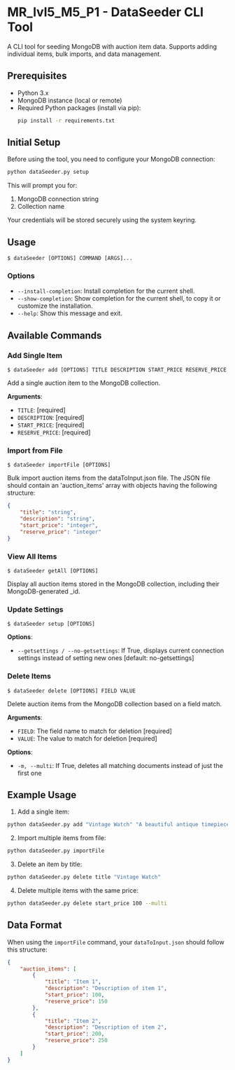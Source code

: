 # MR_lvl5_M5_P1 - DataSeeder CLI Tool

A CLI tool for seeding MongoDB with auction item data. Supports adding individual items, bulk imports, and data management.

## Prerequisites

- Python 3.x
- MongoDB instance (local or remote)
- Required Python packages (install via pip):
  ```bash
  pip install -r requirements.txt
  ```

## Initial Setup

Before using the tool, you need to configure your MongoDB connection:

```bash
python dataSeeder.py setup
```

This will prompt you for:
1. MongoDB connection string
2. Collection name

Your credentials will be stored securely using the system keyring.

## Usage

```console
$ dataSeeder [OPTIONS] COMMAND [ARGS]...
```

### Options
* `--install-completion`: Install completion for the current shell.
* `--show-completion`: Show completion for the current shell, to copy it or customize the installation.
* `--help`: Show this message and exit.

## Available Commands

### Add Single Item
```console
$ dataSeeder add [OPTIONS] TITLE DESCRIPTION START_PRICE RESERVE_PRICE
```

Add a single auction item to the MongoDB collection.

**Arguments**:
* `TITLE`: [required]
* `DESCRIPTION`: [required]
* `START_PRICE`: [required]
* `RESERVE_PRICE`: [required]

### Import from File
```console
$ dataSeeder importFile [OPTIONS]
```

Bulk import auction items from the dataToInput.json file. The JSON file should contain an 'auction_items' array with objects having the following structure:
```json
{
    "title": "string",
    "description": "string",
    "start_price": "integer",
    "reserve_price": "integer"
}
```

### View All Items
```console
$ dataSeeder getAll [OPTIONS]
```

Display all auction items stored in the MongoDB collection, including their MongoDB-generated _id.

### Update Settings
```console
$ dataSeeder setup [OPTIONS]
```

**Options**:
* `--getsettings / --no-getsettings`: If True, displays current connection settings instead of setting new ones [default: no-getsettings]

### Delete Items
```console
$ dataSeeder delete [OPTIONS] FIELD VALUE
```

Delete auction items from the MongoDB collection based on a field match.

**Arguments**:
* `FIELD`: The field name to match for deletion [required]
* `VALUE`: The value to match for deletion [required]

**Options**:
* `-m, --multi`: If True, deletes all matching documents instead of just the first one

## Example Usage

1. Add a single item:
```bash
python dataSeeder.py add "Vintage Watch" "A beautiful antique timepiece" 100 150
```

2. Import multiple items from file:
```bash
python dataSeeder.py importFile
```

3. Delete an item by title:
```bash
python dataSeeder.py delete title "Vintage Watch"
```

4. Delete multiple items with the same price:
```bash
python dataSeeder.py delete start_price 100 --multi
```

## Data Format

When using the `importFile` command, your `dataToInput.json` should follow this structure:

```json
{
    "auction_items": [
        {
            "title": "Item 1",
            "description": "Description of item 1",
            "start_price": 100,
            "reserve_price": 150
        },
        {
            "title": "Item 2",
            "description": "Description of item 2",
            "start_price": 200,
            "reserve_price": 250
        }
    ]
}
```